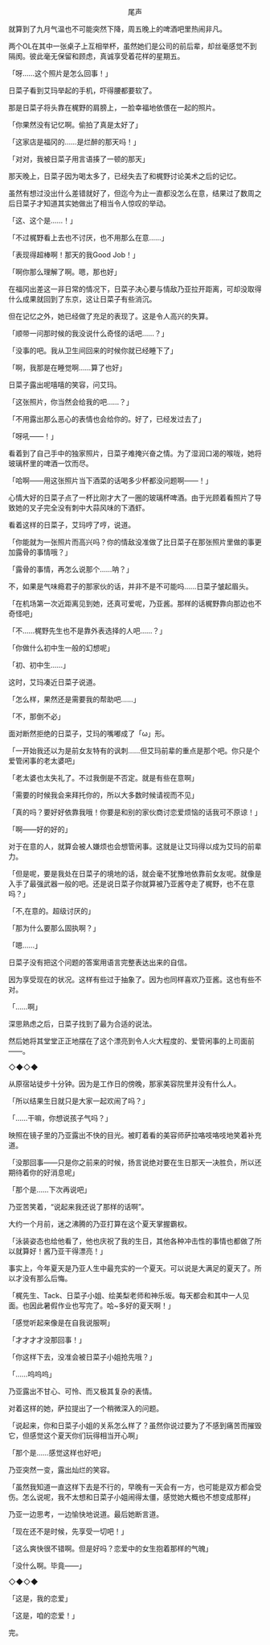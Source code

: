 <p align="center">尾声</p>

就算到了九月气温也不可能突然下降，周五晚上的啤酒吧里热闹非凡。

两个OL在其中一张桌子上互相举杯，虽然她们是公司的前后辈，却丝毫感觉不到隔阂。彼此毫无保留和顾虑，真诚享受着花样的星期五。

「呀……这个照片是怎么回事！」

日菜子看到艾玛举起的手机，吓得腰都要软了。

那是日菜子将头靠在梶野的肩膀上，一脸幸福地依偎在一起的照片。

「你果然没有记忆啊。偷拍了真是太好了」

「这家店是福冈的……是烂醉的那天吗！」

「对对，我被日菜子用言语揍了一顿的那天」

那天晚上，日菜子因为喝太多了，已经失去了和梶野讨论美术之后的记忆。

虽然有想过没出什么差错就好了，但迄今为止一直都没怎么在意，结果过了数周之后日菜子才知道其实她做出了相当令人惊叹的举动。

「这、这个是……！」

「不过梶野看上去也不讨厌，也不用那么在意……」

「表现得超棒啊！那天的我Good Job！」

「啊你那么理解了啊。嗯，那也好」

在福冈出差这一非日常的情况下，日菜子决心要与情敌乃亚拉开距离，可却没取得什么成果就回到了东京，这让日菜子有些消沉。

但在记忆之外，她已经做了充足的表现了。这是令人高兴的失算。

「顺带一问那时候的我没说什么奇怪的话吧……？」

「没事的吧。我从卫生间回来的时候你就已经睡下了」

「啊，我那是在睡觉啊……算了也好」

日菜子露出呢嘻嘻的笑容，问艾玛。

「这张照片，你当然会给我的吧……？」

「不用露出那么恶心的表情也会给你的。好了，已经发过去了」

「呀吼——！」

看着到了自己手中的独家照片，日菜子难掩兴奋之情。为了湿润口渴的喉咙，她将玻璃杯里的啤酒一饮而尽。

「哈啊——用这张照片当下酒菜的话喝多少杯都没问题啊——！」

心情大好的日菜子点了一杯比刚才大了一圈的玻璃杯啤酒。由于光顾着看照片了导致她的叉子完全没有刺中大蒜风味的下酒虾。

看着这样的日菜子，艾玛哼了哼，说道。

「你能就为一张照片而高兴吗？你的情敌没准做了比日菜子在那张照片里做的事更加露骨的事情哦？」

「露骨的事情，再怎么说那个……呐？」

不，如果是气味瘾君子的那家伙的话，并非不是不可能吗……日菜子皱起眉头。

「在机场第一次近距离见到她，还真可爱呢，乃亚酱。那样的话梶野靠向那边也不奇怪吧」

「不……梶野先生也不是靠外表选择的人吧……？」

「你做什么初中生一般的幻想呢」

「初、初中生……」

这时，艾玛凑近日菜子说道。

「怎么样，果然还是需要我的帮助吧……」

「不，那倒不必」

面对断然拒绝的日菜子，艾玛的嘴嘟成了「ω」形。

「一开始我还以为是前女友特有的讽刺……但艾玛前辈的重点是那个吧。你只是个爱管闲事的老太婆吧」

「老太婆也太失礼了。不过我倒是不否定。就是有些在意啊」

「需要的时候我会来拜托你的，所以大多数时候请视而不见」

「真的吗？要好好依靠我哦！你要是和别的家伙商讨恋爱烦恼的话我可不原谅！」

「啊——好的好的」

对于在意的人，就算会被人嫌烦也会想管闲事。这就是让艾玛得以成为艾玛的前辈力。

「但是呢，要是我处在日菜子的境地的话，就会毫不犹豫地依靠前女友呢。就像是入手了最强武器一般的吧。还是说日菜子你就算被乃亚酱夺走了梶野，也不在意吗？」

「不,在意的。超级讨厌的」

「那为什么要那么固执啊？」

「嗯……」

日菜子没有把这个问题的答案用语言完整表达出来的自信。

因为享受现在的状况。这样有些过于抽象了。因为也同样喜欢乃亚酱。这也有些不对。

「……啊」

深思熟虑之后，日菜子找到了最为合适的说法。

然后她将其堂堂正正地摆在了这个漂亮到令人火大程度的、爱管闲事的上司面前——。

◇◆◇◆

从原宿站徒步十分钟。因为是工作日的傍晚，那家美容院里并没有什么人。

「所以结果生日就只是大家一起欢闹了吗？」

「……干嘛，你想说孩子气吗？」

映照在镜子里的乃亚露出不快的目光。被盯着看的美容师萨拉咯吱咯吱地笑着补充道。

「没那回事——只是你之前来的时候，扬言说绝对要在生日那天一决胜负，所以还期待着你的好消息呢」

「那个是……下次再说吧」

乃亚苦笑着，“说起来我还说了那样的话啊”。

大约一个月前，迷之沸腾的乃亚打算在这个夏天掌握霸权。

「泳装姿态也给他看了，他也庆祝了我的生日，其他各种冲击性的事情也都做了所以就算好！酱乃亚干得漂亮！」

事实上，今年夏天是乃亚人生中最充实的一个夏天。可以说是大满足的夏天了。所以才没有那么后悔。

「梶先生、Tack、日菜子小姐、绘美梨老师和神乐坂。每天都会和其中一人见面。也因此暑假作业也写完了。哈~多好的夏天啊！」

「感觉听起来像是在自我说服啊」

「才才才才没那回事！」

「你这样下去，没准会被日菜子小姐抢先哦？」

「……呜呜呜」

乃亚露出不甘心、可怜、而又极其复杂的表情。

对着这样的她，萨拉提出了一个稍微深入的问题。

「说起来，你和日菜子小姐的关系怎么样了？虽然你说过要为了不感到痛苦而摧毁它，但感觉这个夏天你们玩得相当开心啊」

「那个是……感觉这样也好吧」

乃亚突然一变，露出灿烂的笑容。

「虽然我知道一直这样下去是不行的，早晚有一天会有一方，也可能是双方都会受伤。怎么说呢，我不太想和日菜子小姐闹得太僵，感觉她大概也不想变成那样」

乃亚一边思考，一边愉快地说道。最后她断言道。

「现在还不是时候，先享受一切吧！」

「这么爽快很不错啊。但是好吗？恋爱中的女生抱着那样的气魄」

「没什么啊。毕竟——」

◇◆◇◆

「这是，我的恋爱」

「这是，咱的恋爱！」

完。

